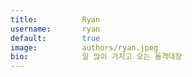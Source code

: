```yaml
---
title:          Ryan
username:       ryan
default:        true
image:          authors/ryan.jpeg
bio:            일 많이 가지고 오는 돌격대장
---
```

